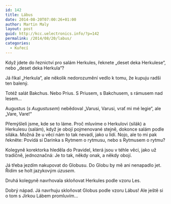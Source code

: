 ```yaml
---
id: 142
title: Lábus
date: 2014-08-20T07:00:26+01:00
author: Martin Maly
layout: post
guid: http://kcc.uelectronics.info/?p=142
permalink: /2014/08/20/labus/
categories:
  - Kuřecí
---
```

Když jdete do řeznictví pro salám Herkules, řeknete &#8222;deset deka Herkulese&#8220;, nebo &#8222;deset deka Herkula&#8220;?

Já říkal &#8222;Herkula&#8220;, ale několik nedorozumění vedlo k tomu, že kupuju radši ten balený.

Totéž salát Bakchus. Nebo Prius. S Priusem, s Bakchusem, s rámusem nad lesem&#8230;

Augustus (_s Augustusem_) nebědoval &#8222;Varusi, Varusi, vrať mi mé legie&#8220;, ale &#8222;Vare, Vare!&#8220;

Přemýšleli jsme, kde se to láme. Proč mluvíme o Herkulovi (silák) a Herkulesu (salám), když je obojí pojmenované stejně, dokonce salám podle siláka. Možná že u věcí nám to tak nevadí, jako u lidí. Nojo, ale to mi pak řekněte: Povídá si Darinka s Rytmem o rytmusu, nebo s Rytmusem o rytmu?

Kolegyně korektorka hleděla do Pravidel, která jsou v téhle věci, jako už tradičně, jednoznačná: Je to tak, někdy onak, a někdy obojí.

Já třeba jezdím nakupovat do Globusu. Do Globu by mě ani nenapadlo jet. Řídím se holt jazykovým _úzusem_.

Druhá kolegyně navrhovala skloňovat Herkules podle vzoru Les.

Dobrý nápad. Já navrhuju skloňovat Globus podle vzoru Lábus! Ale ještě si o tom s Jirkou Lábem promluvím&#8230;